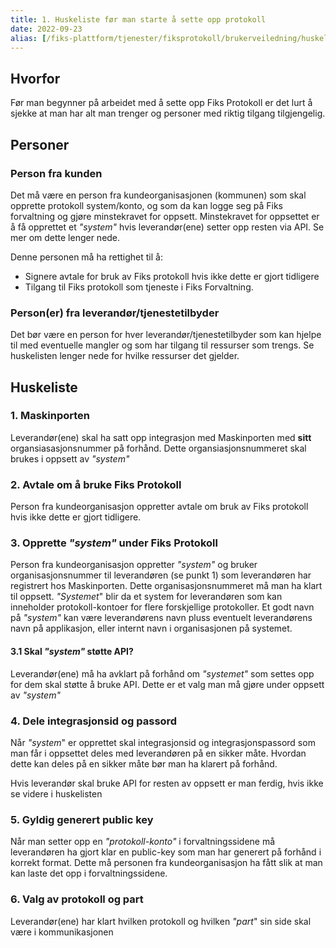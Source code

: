 ```yaml
---
title: 1. Huskeliste før man starte å sette opp protokoll
date: 2022-09-23
alias: [/fiks-plattform/tjenester/fiksprotokoll/brukerveiledning/huskeliste]
---
```


## Hvorfor

Før man begynner på arbeidet med å sette opp Fiks Protokoll er det lurt å sjekke at man har alt man trenger og personer med riktig tilgang tilgjengelig.

## Personer

### Person fra kunden
Det må være en person fra kundeorganisasjonen (kommunen) som skal opprette protokoll system/konto, og som da kan logge seg på Fiks forvaltning og gjøre minstekravet for oppsett.
Minstekravet for oppsettet er å få opprettet et *"system"* hvis leverandør(ene) setter opp resten via API. Se mer om dette lenger nede.

Denne personen må ha rettighet til å:
* Signere avtale for bruk av Fiks protokoll hvis ikke dette er gjort tidligere
* Tilgang til Fiks protokoll som tjeneste i Fiks Forvaltning. 

### Person(er) fra leverandør/tjenestetilbyder
Det bør være en person for hver leverandør/tjenestetilbyder som kan hjelpe til med eventuelle mangler og som har tilgang til ressurser som trengs.
Se huskelisten lenger nede for hvilke ressurser det gjelder. 

## Huskeliste

### 1. Maskinporten
Leverandør(ene) skal ha satt opp integrasjon med Maskinporten med **sitt** organsiasasjonsnummer på forhånd. Dette organsiasjonsnummeret skal brukes i oppsett av *"system"*

### 2. Avtale om å bruke Fiks Protokoll
Person fra kundeorganisasjon oppretter avtale om bruk av Fiks protokoll hvis ikke dette er gjort tidligere.

### 3. Opprette *"system"* under Fiks Protokoll
Person fra kundeorganisasjon oppretter *"system"* og bruker organisasjonsnummer til leverandøren (se punkt 1) som leverandøren har registrert hos Maskinporten. Dette organisasjonsnummeret må man ha klart til oppsett.
*"Systemet*" blir da et system for leverandøren som kan inneholder protokoll-kontoer for flere forskjellige protokoller. Et godt navn på *"system"* kan være leverandørens navn pluss eventuelt leverandørens navn på applikasjon, eller internt navn i organisasjonen på systemet.

#### 3.1 Skal *"system"* støtte API?
Leverandør(ene) må ha avklart på forhånd om *"systemet"* som settes opp for dem skal støtte å bruke API. Dette er et valg man må gjøre under oppsett av *"system"* 

### 4. Dele integrasjonsid og passord
Når *"system*" er opprettet skal integrasjonsid og integrasjonspassord som man får i oppsettet deles med leverandøren på en sikker måte. Hvordan dette kan deles på en sikker måte bør man ha klarert på forhånd.

Hvis leverandør skal bruke API for resten av oppsett er man ferdig, hvis ikke se videre i huskelisten

### 5. Gyldig generert public key
Når man setter opp en *"protokoll-konto"* i forvaltningssidene  må leverandøren ha gjort klar en public-key som man har generert på forhånd i korrekt format. Dette må personen fra kundeorganisasjon ha fått slik at man kan laste det opp i forvaltningssidene. 

### 6. Valg av protokoll og part
Leverandør(ene) har klart hvilken protokoll og hvilken *"part*" sin side skal være i kommunikasjonen
